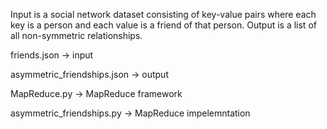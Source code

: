 Input is a social network dataset consisting of key-value pairs where each key is a person and each value is a friend of that person. 
Output is a list of all non-symmetric relationships.

friends.json -> input

asymmetric_friendships.json -> output

MapReduce.py -> MapReduce framework

asymmetric_friendships.py -> MapReduce impelemntation
